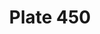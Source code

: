 ---
pid: '450'
an: '11'
title: Plate 450
rev_year: 
_date: '1803'
caption: Costume d'Etiquette.
translation: Court costume.
student: Barthélemy Glama
keywords: "[ Etiquette, Masculin ]"
permalink: /plates/450/
layout: plate-page
---